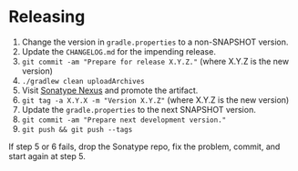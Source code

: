 Releasing
========

1. Change the version in `gradle.properties` to a non-SNAPSHOT version.
1. Update the `CHANGELOG.md` for the impending release.
1. `git commit -am "Prepare for release X.Y.Z."` (where X.Y.Z is the new version)
1. `./gradlew clean uploadArchives`
1. Visit [Sonatype Nexus](https://oss.sonatype.org/) and promote the artifact.
1. `git tag -a X.Y.X -m "Version X.Y.Z"` (where X.Y.Z is the new version)
1. Update the `gradle.properties` to the next SNAPSHOT version.
1. `git commit -am "Prepare next development version."`
1. `git push && git push --tags`

If step 5 or 6 fails, drop the Sonatype repo, fix the problem, commit, and start again at step 5.


